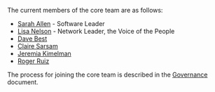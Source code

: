 The current members of the core team are as follows:

* [Sarah Allen](https://github.com/ultrasaurus) - Software Leader
* [Lisa Nelson](https://github.com/LisaLNelson) - Network Leader, the Voice of the People
* [Dave Best](https://github.com/davidebest)
* [Claire Sarsam](https://github.com/csarsam)
* [Jeremia Kimelman](https://github.com/jeremiak)
* [Roger Ruiz](https://github.com/rogeruiz)

The process for joining the core team is described in the [Governance](GOVERNANCE.md) document.
